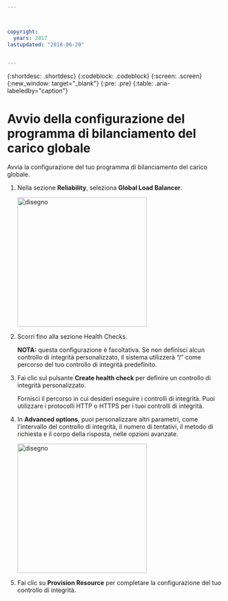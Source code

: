 ```yaml
---



copyright:
  years: 2017
lastupdated: "2018-06-20"


---
```


{:shortdesc: .shortdesc}
{:codeblock: .codeblock}
{:screen: .screen}
{:new_window: target="_blank"}
{:pre: .pre}
{:table: .aria-labeledby="caption"}

# Avvio della configurazione del programma di bilanciamento del carico globale
Avvia la configurazione del tuo programma di bilanciamento del carico globale.

1. Nella sezione **Reliability**, seleziona **Global Load Balancer**. 
    
    <img src="images/Reliability6.png" alt="disegno" style="width: 300px;"/>

2. Scorri fino alla sezione Health Checks. 

   **NOTA:** questa configurazione è facoltativa. Se non definisci alcun controllo di integrità personalizzato, il sistema utilizzerà “/” come percorso del tuo controllo di integrità predefinito. 

3. Fai clic sul pulsante **Create health check** per definire un controllo di integrità personalizzato.   

   Fornisci il percorso in cui desideri eseguire i controlli di integrità. Puoi utilizzare i protocolli HTTP o HTTPS per i tuoi controlli di integrità. 
   
4. In **Advanced options**, puoi personalizzare altri parametri, come l'intervallo del controllo di integrità, il numero di tentativi, il metodo di richiesta e il corpo della risposta, nelle opzioni avanzate. 
   
   <img src="images/Reliability6.png" alt="disegno" style="width: 300px;"/>
   
5. Fai clic su **Provision Resource** per completare la configurazione del tuo controllo di integrità. 
